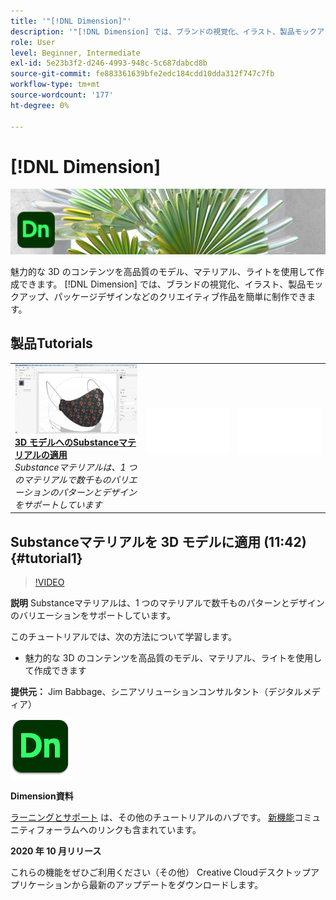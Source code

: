```yaml
---
title: '"[!DNL Dimension]"'
description: '"[!DNL Dimension] では、ブランドの視覚化、イラスト、製品モックアップ、パッケージデザイン、その他のクリエイティブ作品を簡単に制作できます」'
role: User
level: Beginner, Intermediate
exl-id: 5e23b3f2-d246-4993-948c-5c687dabcd8b
source-git-commit: fe883361639bfe2edc184cdd10dda312f747c7fb
workflow-type: tm+mt
source-wordcount: '177'
ht-degree: 0%

---
```


# [!DNL Dimension]

![チュートリアルヒーロー画像](../assets/Dimenio.jpg)

魅力的な 3D のコンテンツを高品質のモデル、マテリアル、ライトを使用して作成できます。 [!DNL Dimension] では、ブランドの視覚化、イラスト、製品モックアップ、パッケージデザインなどのクリエイティブ作品を簡単に制作できます。

## 製品Tutorials

<table style="table-layout:fixed">
<tr>
 <td>
   <a href="dimension.md#tutorial1">
      <img alt="3D モデルへのSubstanceマテリアルの適用" src="../assets/dimension_substanceAndGraphics_babbage_thumbnail.jpg" />
   </a>
    <div>
   <a href="dimension.md#tutorial1"><strong>3D モデルへのSubstanceマテリアルの適用</strong></a>
    </div>
    <em>Substanceマテリアルは、1 つのマテリアルで数千ものバリエーションのパターンとデザインをサポートしています</em>
    <br>
  </td>
  <td>
    <img alt="スペーサー" src="../assets/Whitespacer.png" />
    <div>
    <br>
  </td>
  <td>
    <img alt="スペーサー" src="../assets/Whitespacer.png" />
    <div>
    <br>
  </td>
</tr>
</table>

## Substanceマテリアルを 3D モデルに適用 (11:42) {#tutorial1}

>[!VIDEO](https://video.tv.adobe.com/v/326944?hidetitle=true)

**説明**
Substanceマテリアルは、1 つのマテリアルで数千ものパターンとデザインのバリエーションをサポートしています。

このチュートリアルでは、次の方法について学習します。
* 魅力的な 3D のコンテンツを高品質のモデル、マテリアル、ライトを使用して作成できます

**提供元：**
Jim Babbage、シニアソリューションコンサルタント（デジタルメディア）

![Dimensionロゴ](../assets/dn_appicon_96.png)

**Dimension資料**

[ラーニングとサポート](https://helpx.adobe.com/support/dimension.html) は、その他のチュートリアルのハブです。 [新機能](https://helpx.adobe.com/dimension/user-guide.html/dimension/using/whats-new.ug.html)コミュニティフォーラムへのリンクも含まれています。

**2020 年 10 月リリース**

これらの機能をぜひご利用ください（その他） Creative Cloudデスクトップアプリケーションから最新のアップデートをダウンロードします。
